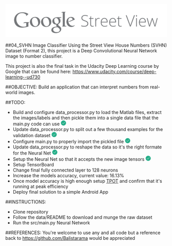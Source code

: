 <div align="center">
  <img src="https://github.com/Balistarama/04_SVHN-Image-Classifier/blob/master/images/Google%20Street%20View.png?raw=true"><br>
</div>

##04_SVHN Image Classifier
Using the Street View House Numbers (SVHN) Dataset (Format 2), this project is a 
Deep Convolutional Neural Network image to number classifier.

This project is also the final task in the Udacity Deep Learning course by Google 
that can be found here: https://www.udacity.com/course/deep-learning--ud730

##OBJECTIVE:
Build an application that can interpret numbers from real-world images.

##TODO:
- Build and configure data_processor.py to load the Matlab files, extract the 
images/labels and then pickle them into a single data file that the main.py 
code can use <img src="https://github.com/Balistarama/04_SVHN-Image-Classifier/blob/master/images/tick.png?raw=true">
- Update data_processor.py to split out a few thousand examples for the validation dataset <img src="https://github.com/Balistarama/04_SVHN-Image-Classifier/blob/master/images/tick.png?raw=true">
- Configure main.py to properly import the pickled file <img src="https://github.com/Balistarama/04_SVHN-Image-Classifier/blob/master/images/tick.png?raw=true">
- Update data_processor.py to reshape the data so it's the right formate for the Neural Net <img src="https://github.com/Balistarama/04_SVHN-Image-Classifier/blob/master/images/tick.png?raw=true">
- Setup the Neural Net so that it accepts the new image tensors <img src="https://github.com/Balistarama/04_SVHN-Image-Classifier/blob/master/images/tick.png?raw=true">
- Setup TensorBoard
- Change final fully connected layer to 128 neurons
- Increase the models accuracy, current value: 16.13%
- Once model accuracy is high enough setup [TPOT](https://github.com/rhiever/tpot) and confirm that it's running at peak efficiency
- Deploy final solution to a simple Android App

##INSTRUCTIONS:
 - Clone repository
 - Follow the data/README to download and munge the raw dataset
 - Run the src/main.py Neural Network

##REFERENCES:
You're welcome to use any and all code but a reference back to 
https://github.com/Balistarama would be appreciated
